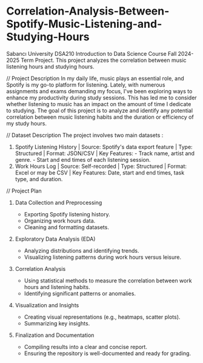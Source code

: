# Correlation-Analysis-Between-Spotify-Music-Listening-and-Studying-Hours
Sabancı University DSA210 Introduction to Data Science Course Fall 2024-2025 Term Project. This project analyzes the correlation between music listening hours and studying hours. 

// Project Description
In my daily life, music plays an essential role, and Spotify is my go-to platform for listening. Lately, with numerous assignments and exams demanding my focus, I've been exploring ways to enhance my productivity during study sessions. This has led me to consider whether listening to music has an impact on the amount of time I dedicate to studying. The goal of this project is to analyze and identify any potential correlation between music listening habits and the duration or efficiency of my study hours.

// Dataset Description
The project involves two main datasets :

1) Spotify Listening History |
Source: Spotify's data export feature | Type: Structured | Format: JSON/CSV | Key Features: - Track name, artist and genre.  - Start and end times of each listening session.
2) Work Hours Log |
Source: Self-recorded | Type: Structured | Format: Excel or may be CSV | Key Features: Date, start and end times, task type, and duration.


// Project Plan
1. Data Collection and Preprocessing
   - Exporting Spotify listening history.
   - Organizing work hours data.
   - Cleaning and formatting datasets.

2. Exploratory Data Analysis (EDA)
   - Analyzing distributions and identifying trends.
   - Visualizing listening patterns during work hours versus leisure.

3. Correlation Analysis
   - Using statistical methods to measure the correlation between work hours and listening habits.
   - Identifying significant patterns or anomalies.

4. Visualization and Insights
   - Creating visual representations (e.g., heatmaps, scatter plots).
   - Summarizing key insights.

5. Finalization and Documentation
   - Compiling results into a clear and concise report.
   - Ensuring the repository is well-documented and ready for grading.













































